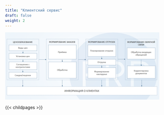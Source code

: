 ```yaml
---
title: "Клиентский сервис"
draft: false
weight: 2
---
```


![2020-09-04_1357](2020-09-04_1357.png)

{{< childpages >}}